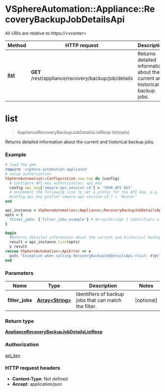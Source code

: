 # VSphereAutomation::Appliance::RecoveryBackupJobDetailsApi

All URIs are relative to *https://&lt;vcenter&gt;*

Method | HTTP request | Description
------------- | ------------- | -------------
[**list**](RecoveryBackupJobDetailsApi.md#list) | **GET** /rest/appliance/recovery/backup/job/details | Returns detailed information about the current and historical backup jobs.


# **list**
> ApplianceRecoveryBackupJobDetailsListResp list(opts)

Returns detailed information about the current and historical backup jobs.

### Example
```ruby
# load the gem
require 'vsphere-automation-appliance'
# setup authorization
VSphereAutomation::Configuration.new.tap do |config|
  # Configure API key authorization: api_key
  config.api_key['vmware-api-session-id'] = 'YOUR API KEY'
  # Uncomment the following line to set a prefix for the API key, e.g. 'Bearer' (defaults to nil)
  #config.api_key_prefix['vmware-api-session-id'] = 'Bearer'
end

api_instance = VSphereAutomation::Appliance::RecoveryBackupJobDetailsApi.new
opts = {
  filter_jobs: ['filter_jobs_example'] # Array<String> | Identifiers of backup jobs that can match the filter.
}

begin
  #Returns detailed information about the current and historical backup jobs.
  result = api_instance.list(opts)
  p result
rescue VSphereAutomation::ApiError => e
  puts "Exception when calling RecoveryBackupJobDetailsApi->list: #{e}"
end
```

### Parameters

Name | Type | Description  | Notes
------------- | ------------- | ------------- | -------------
 **filter_jobs** | [**Array&lt;String&gt;**](String.md)| Identifiers of backup jobs that can match the filter. | [optional] 

### Return type

[**ApplianceRecoveryBackupJobDetailsListResp**](ApplianceRecoveryBackupJobDetailsListResp.md)

### Authorization

[api_key](../README.md#api_key)

### HTTP request headers

 - **Content-Type**: Not defined
 - **Accept**: application/json



